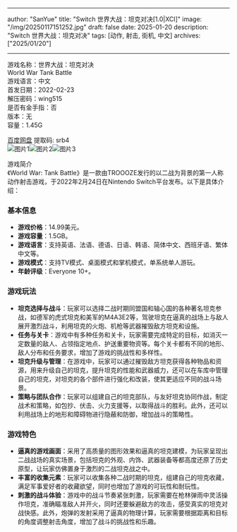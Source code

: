 
---
author: "SanYue"
title: "Switch 世界大战：坦克对决[1.0|XCI]"
image: "/img/20250117151252.jpg"
draft: false
date: 2025-01-20
description: "Switch 世界大战：坦克对决"
tags: [动作, 射击, 街机, 中文]
archives: ["2025/01/20"]

---

游戏名称：世界大战：坦克对决   
World War Tank Battle    
游戏语言：中文  
首发日期：2022-02-23  
解压密码：wing515  
是否有金手指：否  
版本：无   
容量：1.45G

[百度网盘](https://pan.baidu.com/s/1C8iIBKu9Uxpf4pkJfBA6HA) 提取码: srb4  
![图片1](/img/scfvt6.jpg)![图片2](/img/scfvt3.jpg)![图片3](/img/scfvt4.jpg)  

游戏简介  
《World War: Tank Battle》是一款由TROOOZE发行的以二战为背景的第一人称动作射击游戏，于2022年2月24日在Nintendo Switch平台发布。以下是具体介绍：

### 基本信息
- **游戏价格**：14.99美元。
- **游戏容量**：1.5GB。
- **游戏语言**：支持英语、法语、德语、日语、韩语、简体中文、西班牙语、繁体中文等。
- **游戏模式**：支持TV模式、桌面模式和掌机模式，单系统单人游玩。
- **年龄评级**：Everyone 10+。

### 游戏玩法
- **坦克选择与战斗**：玩家可以选择二战时期同盟国和轴心国的各种著名坦克参战，如德军的虎式坦克和美军的M4A3E2等，驾驶坦克在逼真的战场上与敌人展开激烈战斗，利用坦克的火炮、机枪等武器摧毁敌方坦克和设施。
- **任务与关卡**：游戏中有多种任务和关卡，玩家需要完成特定的目标，如消灭一定数量的敌人、占领指定地点、护送重要物资等。每个关卡都有不同的地形、敌人分布和任务要求，增加了游戏的挑战性和多样性。
- **坦克升级与管理**：在游戏中，玩家可以通过摧毁敌方坦克获得各种物品和资源，用来升级自己的坦克，提升坦克的性能和武器威力，还可以在车库中管理自己的坦克，对坦克的各个部件进行强化和改装，使其更适应不同的战斗场景。
- **策略与团队合作**：玩家可以组建自己的坦克部队，与友好坦克协同作战，制定战术和策略，如包抄、伏击、火力支援等，以取得战斗的胜利。此外，还可以利用战场上的地形和障碍物进行隐蔽和防御，增加战斗的策略性。

### 游戏特色
- **逼真的游戏画面**：采用了高质量的图形效果和逼真的坦克建模，为玩家呈现出二战战场的真实场景，包括坦克的外观、内饰、武器装备等都高度还原了历史原型，让玩家仿佛置身于激烈的二战坦克战之中。
- **丰富的收集元素**：玩家可以收集各种二战时期的坦克，组建自己的坦克收藏，满足军事爱好者的收藏欲望，同时也增加了游戏的可玩性和耐玩性。
- **刺激的战斗体验**：游戏中的战斗节奏紧张刺激，玩家需要在枪林弹雨中灵活操作坦克，准确瞄准敌人并开火，同时还要躲避敌方的攻击，感受真实的坦克对战快感。此外，炮弹的发射采用了逼真的物理计算，玩家需要根据距离和目标的角度调整射击角度，增加了战斗的挑战性和乐趣。
